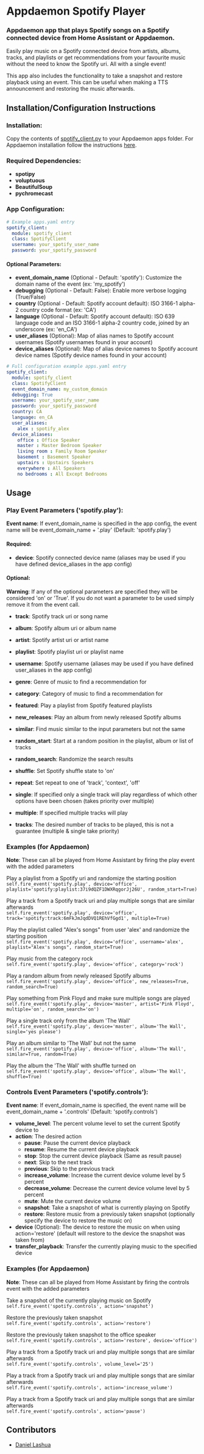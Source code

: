 # Appdaemon Spotify Player

### Appdaemon app that plays Spotify songs on a Spotify connected device from Home Assistant or Appdaemon.

Easily play music on a Spotify connected device from artists, albums, tracks, and playlists or get recommendations from your 
favourite music without the need to know the Spotify uri. All with a single event!   

This app also includes the functionality to take a snapshot and restore playback using an event. This 
can be useful when making a TTS announcement and restoring the music afterwards.   

## Installation/Configuration Instructions

### Installation:

Copy the contents of [spotify_client.py](https://github.com/AlexLadd/Appdaemon-Spotify-Player/blob/master/spotify_client.py) to
your Appdaemon apps folder. For Appdaemon installation follow the instructions [here](https://appdaemon.readthedocs.io/en/latest/INSTALL.html). 

### Required Dependencies:
* **spotipy**
* **voluptuous**
* **BeautifulSoup**
* **pychromecast**

### App Configuration:

```yaml
# Example apps.yaml entry
spotify_client:
  module: spotify_client
  class: SpotifyClient
  username: your_spotify_user_name
  password: your_spotify_password

```

#### Optional Parameters:
* **event_domain_name** (Optional - Default: 'spotify'): Customize the domain name of the event (ex: 'my_spotify')
* **debugging** (Optional - Default: False): Enable more verbose logging (True/False)
* **country** (Optional - Default: Spotify account default): ISO 3166-1 alpha-2 country code format (ex: 'CA')
* **language** (Optional - Default: Spotify account default): ISO 639 language code and an ISO 3166-1 alpha-2 country code, joined by an underscore (ex: 'en_CA')
* **user_aliases** (Optional): Map of alias names to Spotify account usernames (Spotify usernames found in your account)
* **device_aliases** (Optional): Map of alias device names to Spotify account device names (Spotify device names found in your account)

```yaml
# Full configuration example apps.yaml entry
spotify_client:
  module: spotify_client
  class: SpotifyClient
  event_domain_name: my_custom_domain
  debugging: True
  username: your_spotify_user_name
  password: your_spotify_password
  country: CA
  language: en_CA
  user_aliases:
    alex : spotify_alex
  device_aliases:
    office : Office Speaker
    master : Master Bedroom Speaker
    living room : Family Room Speaker
    basement : Basement Speaker
    upstairs : Upstairs Speakers
    everywhere : All Speakers
    no bedrooms : All Except Bedrooms
```


## Usage

### Play Event Parameters ('spotify.play'):

**Event name**: If event_domain_name is specified in the app config, the event name will be event_domain_name + '.play' (Default: 'spotify.play')

#### Required:
* **device**: Spotify connected device name (aliases may be used if you have defined device_aliases in the app config)

#### Optional:
**Warning**: If any of the optional parameters are specified they will be considered 'on' or 'True'. If you do not want a
parameter to be used simply remove it from the event call.

* **track**: Spotify track uri or song name
* **album**: Spotify album uri or album name
* **artist**: Spotify artist uri or artist name
* **playlist**: Spotify playlist uri or playlist name

* **username**: Spotify username (aliases may be used if you have defined user_aliases in the app config)
* **genre**: Genre of music to find a recommendation for
* **category**: Category of music to find a recommendation for 
* **featured**: Play a playlist from Spotify featured playlists
* **new_releases**: Play an album from newly released Spotify albums
* **similar**: Find music similar to the input parameters but not the same

* **random_start**: Start at a random position in the playlist, album or list of tracks
* **random_search**: Randomize the search results
* **shuffle**: Set Spotify shuffle state to 'on'
* **repeat**: Set repeat to one of 'track', 'context', 'off'
* **single**: If specified only a single track will play regardless of which other options have been chosen (takes priority over multiple)
* **multiple**: If specified multiple tracks will play
* **tracks**: The desired number of tracks to be played, this is not a guarantee (multiple & single take priority)

### Examples (for Appdaemon)
**Note**: These can all be played from Home Assistant by firing the play event with the added parameters

Play a playlist from a Spotify uri and randomize the starting position  
```self.fire_event('spotify.play', device='office', playlist='spotify:playlist:37i9dQZF1DWXRqgorJj26U', random_start=True)```

Play a track from a Spotify track uri and play multiple songs that are similar afterwards  
```self.fire_event('spotify.play', device='office', track='spotify:track:6mFkJmJqdDVQ1REhVfGgd1', multiple=True)```

Play the playlist called "Alex's songs" from user 'alex' and randomize the starting position  
```self.fire_event('spotify.play', device='office', username='alex', playlist="Alex's songs", random_start=True)```

Play music from the category rock  
```self.fire_event('spotify.play', device='office', category='rock')```

Play a random album from newly released Spotify albums  
```self.fire_event('spotify.play', device='office', new_releases=True, random_search=True)```

Play something from Pink Floyd and make sure multiple songs are played  
```self.fire_event('spotify.play', device='master', artist='Pink Floyd', multiple='on', random_search='on')```

Play a single track only from the album 'The Wall'   
```self.fire_event('spotify.play', device='master', album='The Wall', single='yes please')```

Play an album similar to 'The Wall' but not the same  
```self.fire_event('spotify.play', device='office', album='The Wall', similar=True, random=True)```

Play the album the 'The Wall' with shuffle turned on  
```self.fire_event('spotify.play', device='office', album='The Wall', shuffle=True)```



### Controls Event Parameters ('spotify.controls'):

**Event name**: If event_domain_name is specified, the event name will be event_domain_name + '.controls' (Default: 'spotify.controls')

* **volume_level**: The percent volume level to set the current Spotify device to
* **action**: The desired action
  * **pause**: Pause the current device playback
  * **resume**: Resume the current device playback
  * **stop**: Stop the current device playback (Same as result pause)
  * **next**: Skip to the next track
  * **previous**: Skip to the previous track
  * **increase_volume**: Increase the current device volume level by 5 percent
  * **decrease_volume**: Decrease the current device volume level by 5 percent
  * **mute**: Mute the current device volume
  * **snapshot**: Take a snapshot of what is currently playing on Spotify
  * **restore**: Restore music from a previously taken snapshot (optionally specify the device to restore the music on)
* **device** (Optional): The device to restore the music on when using action='restore' (default will restore to the device the snapshot was taken from)
* **transfer_playback**: Transfer the currently playing music to the specified device

### Examples (for Appdaemon)
**Note**: These can all be played from Home Assistant by firing the controls event with the added parameters

Take a snapshot of the currently playing music on Spotify   
```self.fire_event('spotify.controls', action='snapshot')```

Restore the previously taken snapshot   
```self.fire_event('spotify.controls', action='restore')```

Restore the previously taken snapshot to the office speaker  
```self.fire_event('spotify.controls', action='restore', device='office')```

Play a track from a Spotify track uri and play multiple songs that are similar afterwards   
```self.fire_event('spotify.controls', volume_level='25')```

Play a track from a Spotify track uri and play multiple songs that are similar afterwards   
```self.fire_event('spotify.controls', action='increase_volume')```

Play a track from a Spotify track uri and play multiple songs that are similar afterwards   
```self.fire_event('spotify.controls', action='pause')```

## Contributors
* [Daniel Lashua](http://github.com/dlashua)
